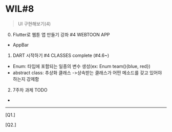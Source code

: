 # WIL#8
> UI 구현해보기(4)
0. Flutter로 웹툰 앱 만들기 강좌 #4 WEBTOON APP
  * AppBar
1. DART 시작하기 #4 CLASSES complete (#4.6~)
  * Enum: 타입에 포함되는 일종의 변수 생성(ex: Enum team(){blue, red})
  * abstract class: 추상화 클래스 ->상속받는 클래스가 어떤 메소드를 갖고 있어야 하는지 강제함
2. 7주차 과제 TODO
  * 
* * *
[Q1.] 

[Q2.] 
